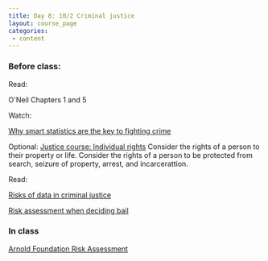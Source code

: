 ```yaml
---
title: Day 8: 10/2 Criminal justice
layout: course_page
categories:
 - content
---
```


### Before class:

Read:
 
O'Neil Chapters 1 and 5

Watch: 

[Why smart statistics are the key to fighting crime](https://www.ted.com/talks/anne_milgram_why_smart_statistics_are_the_key_to_fighting_crime)

Optional: [Justice course: Individual rights](http://justiceharvard.org/lecture-7-this-land-is-your-land/)
Consider the rights of a person to their property or life. Consider the rights of a person to be protected from search, seizure of property, arrest, and incarcerattion. 

Read: 

[Risks of data in criminal justice](http://www.huffingtonpost.com/2014/08/01/eric-holder-moneyball-criminal-justice_n_5641420.html)

[Risk assessment when deciding bail](https://www.nytimes.com/2015/06/27/us/turning-the-granting-of-bail-into-a-science.html)

### In class

[Arnold Foundation Risk Assessment](http://www.arnoldfoundation.org/laura-and-john-arnold-foundation-makes-pretrial-risk-assessment-available-to-all-jurisdictions-announces-expert-panel-to-serve-as-pretrial-research-advisory-board/)

